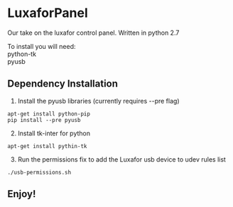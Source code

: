 # LuxaforPanel
Our take on the luxafor control panel. Written in python 2.7

To install you will need:  
python-tk  
pyusb

## Dependency Installation
1. Install the pyusb libraries (currently requires --pre flag)
```
apt-get install python-pip
pip install --pre pyusb
```
2. Install tk-inter for python
```
apt-get install pythin-tk
```

3. Run the permissions fix to add the Luxafor usb device to udev rules list
```
./usb-permissions.sh
```
  
## Enjoy!